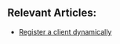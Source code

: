 
## Relevant Articles:

- [Register a client dynamically](https://relive27.github.io/blog/oauth2-dynamic-client-registration)
